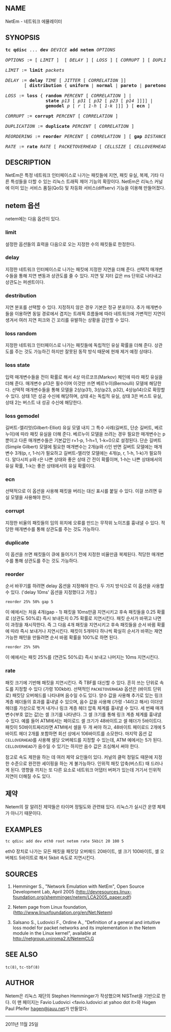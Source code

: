## NAME

NetEm - 네트워크 에뮬레이터

## SYNOPSIS

<pre>
<strong>tc qdisc</strong> ... <strong>dev</strong> <em>DEVICE</em> <strong>add netem</strong> <em>OPTIONS</em>

<em>OPTIONS</em> := [ <em>LIMIT</em> ]  [ <em>DELAY</em> ] [ <em>LOSS</em> ] [ <em>CORRUPT</em> ] [ <em>DUPLICATION</em> ] [ <em>REORDERING</em> ] [ <em>RATE</em> ]

<em>LIMIT</em> := <strong>limit</strong> <em>packets</em>

<em>DELAY</em> := <strong>delay</strong> <em>TIME</em> [ <em>JITTER</em> [ <em>CORRELATION</em> ]]
       [ <strong>distribution</strong> { <strong>uniform</strong> | <strong>normal</strong> | <strong>pareto</strong> | <strong>paretonormal</strong> } ]

<em>LOSS</em> := <strong>loss</strong> { <strong>random</strong> <em>PERCENT</em> [ <em>CORRELATION</em> ] |
               <strong>state</strong> <em>p13</em> [ <em>p31</em> [ <em>p32</em> [ <em>p23</em> [ <em>p14</em> ]]]] |
               <strong>gemodel</strong> <em>p</em> [ <em>r</em> [ <em>1-h</em> [ <em>1-k</em> ]]] } [ <strong>ecn</strong> ]

<em>CORRUPT</em> := <strong>corrupt</strong> <em>PERCENT</em> [ <em>CORRELATION</em> ]

<em>DUPLICATION</em> := <strong>duplicate</strong> <em>PERCENT</em> [ <em>CORRELATION</em> ]

<em>REORDERING</em> := <strong>reorder</strong> <em>PERCENT</em> [ <em>CORRELATION</em> ] [ <strong>gap</strong> <em>DISTANCE</em> ]

<em>RATE</em> := <strong>rate</strong> <em>RATE</em> [ <em>PACKETOVERHEAD</em> [ <em>CELLSIZE</em> [ <em>CELLOVERHEAD</em> ]]]
</pre>

## DESCRIPTION

NetEm은 특정 네트워크 인터페이스로 나가는 패킷들에 지연, 패킷 유실, 복제, 기타 다른 특성들을 더할 수 있는 리눅스 트래픽 제어 기능의 확장이다. NetEm은 리눅스 커널에 이미 있는 서비스 품질(QoS) 및 차등화 서비스(diffserv) 기능을 이용해 만들어졌다.

## netem 옵션

netem에는 다음 옵션이 있다.

### limit

설정한 옵션들의 효력을 다음으로 오는 지정한 수의 패킷들로 한정한다.

### delay

지정한 네트워크 인터페이스로 나가는 패킷에 지정한 지연을 더해 준다. 선택적 매개변수들을 통해 지연 변동과 상관도를 줄 수 있다. 지연 및 지터 값은 ms 단위로 나타내고 상관도는 퍼센트이다.

### destribution

지연 분포를 선택할 수 있다. 지정하지 않은 경우 기본은 정규 분포이다. 추가 매개변수들을 이용하면 동일 경로에서 겹치는 트래픽 흐름들에 따라 네트워크에 가변적인 지연이 생겨서 여러 지연 피크와 긴 꼬리를 유발하는 상황을 감안할 수 있다.

### loss random

지정한 네트워크 인터페이스로 나가는 패킷들에 독립적인 유실 확률을 더해 준다. 상관도를 주는 것도 가능하긴 하지만 잘못된 동작 방식 때문에 현재 제거 예정 상태다.

### loss state

입력 매개변수들을 전이 확률로 해서 4상 마르코프(Markov) 체인에 따라 패킷 유실을 더해 준다. 매개변수 p13은 필수이며 이것만 쓰면 베르누이(Bernoulli) 모델에 해당한다. 선택적 매개변수들을 통해 모델을 2상(p31), 3상(p23, p32), 4상(p14)으로 확장할 수 있다. 상태 1은 성공 수신에 해당하며, 상태 4는 독립적 유실, 상태 3은 버스트 유실, 상태 2는 버스트 내 성공 수신에 해당한다.

### loss gemodel

길버트-엘리엇(Gilbert-Elliot) 유실 모델 내지 그 특수 사례(길버트, 단순 길버트, 베르누이)에 따라 패킷 유실을 더해 준다. 베르누이 모델을 쓰려는 경우 필요한 매개변수는 p뿐이고 다른 매개변수들은 기본값인 r=1-p, 1-h=1, 1-k=0으로 설정된다. 단순 길버트(Simple Gilbert) 모델에 필요한 매개변수는 2개(p와 r)인 반면 길버트 모델에는 매개변수 3개(p, r, 1-h)가 필요하고 길버트-엘리엇 모델에는 4개(p, r, 1-h, 1-k)가 필요하다. 알다시피 p와 r은 나쁜 상태와 좋은 상태 간 전이 확률이며, 1-h는 나쁜 상태에서의 유실 확률, 1-k는 좋은 상태에서의 유실 확률이다.

### ecn

선택적으로 이 옵션을 사용해 패킷을 버리는 대신 표시를 붙일 수 있다. 이걸 쓰려면 유실 모델을 사용해야 한다.

### corrupt

지정한 비율의 패킷들의 임의 위치에 오류를 만드는 무작위 노이즈를 흉내낼 수 있다. 적당한 매개변수를 통해 상관도를 주는 것도 가능하다.

### duplicate

이 옵션을 쓰면 패킷들이 큐에 들어가기 전에 지정한 비율만큼 복제된다. 적당한 매개변수를 통해 상관도를 주는 것도 가능하다.

### reorder

순서 바꾸기를 하려면 delay 옵션을 지정해야 한다. 두 가지 방식으로 이 옵션을 사용할 수 있다. ('delay 10ms' 옵션을 지정했다고 가정.)

```text
reorder 25% 50% gap 5
```

이 예에서는 처음 4개(gap - 1) 패킷을 10ms만큼 지연시키고 후속 패킷들을 0.25 확률로 (상관도 50%로) 즉시 보내든지 0.75 확률로 지연시킨다. 패킷 순서가 바뀌고 나면 이 과정을 재시작한다. 즉 그 다음 4개 패킷을 지연시키고 후속 패킷들을 순서 바뀜 확률에 따라 즉시 보내거나 지연시킨다. 패킷이 5개마다 하나씩 확실히 순서가 바뀌는 재연 가능한 패턴을 만들려면 순서 바뀜 확률을 100%로 하면 된다.

```text
reorder 25% 50%
```

이 예에서는 패킷 25%를 (연관도 50%로) 즉시 보내고 나머지는 10ms 지연시킨다.

### rate

패킷 크기에 기반해 패킷을 지연시킨다. 즉 TBF를 대신할 수 있다. 흔히 쓰는 단위로 속도를 지정할 수 있다 (가령 100kbit). 선택적인 `PACKETOVERHEAD` 옵션은 (바이트 단위로) 패킷당 오버헤드를 나타내며 음수일 수도 있다. 양수 값을 사용해 추가로 있는 링크 계층 헤더들의 효과를 흉내낼 수 있으며, 음수 값을 사용해 (가령 -14라고 해서) 이더넷 헤더를 가상으로 벗겨 내거나 링크 계층 헤더 압축 체계를 흉내낼 수 있다. 세 번째 매개변수(부호 없는 값)는 셀 크기를 나타낸다. 그 셀 크기를 통해 링크 계층 체계를 흉내낼 수 있다. 예를 들어 ATM에서는 페이로드 셀 크기가 48바이트고 셀 헤더가 5바이트다. 패킷이 50바이트짜리라면 ATM에서 셀을 두 개 써야 하고, 48바이트 페이로드 2개에 5바이트 헤더 2개를 포함하면 회선 상에서 106바이트를 소모한다. 마지막 옵션 값 `CELLOVERHEAD`를 사용해 셀당 오버헤드를 지정할 수 있는데, ATM 예에서는 5가 된다. `CELLOVERHEAD`가 음수일 수 있기는 하지만 음수 값은 조심해서 써야 한다.

참고로 속도 제한을 하는 데 여러 제약 요인들이 있다. 커널의 클럭 정밀도 때문에 지정한 수준으로 완전한 셰이핑을 하는 게 불가능하다. 인위적 패킷 압축(버스트) 때 드러나게 된다. 영향을 끼치는 또 다른 요소로 네트워크 어댑터 버퍼가 있는데 거기서 인위적 지연이 더해질 수도 있다.

## 제약

Netem의 잘 알려진 제약들은 타이머 정밀도와 관련돼 있다. 리눅스가 실시간 운영 체제가 아니기 때문이다.

## EXAMPLES

```text
tc qdisc add dev eth0 root netem rate 5kbit 20 100 5
```

eth0 장치로 나가는 모든 패킷을 패킷당 오버헤드 20바이트, 셀 크기 100바이트, 셀 오버헤드 5바이트로 해서 5kbit 속도로 지연시킨다.

## SOURCES

1. Hemminger S., "Network Emulation with NetEm", Open Source Development Lab, April 2005 (http://devresources.linux-foundation.org/shemminger/netem/LCA2005_paper.pdf)

2. Netem page from Linux foundation, (http://www.linuxfoundation.org/en/Net:Netem)

3. Salsano S., Ludovici F., Ordine A., "Definition of a general and intuitive loss model for packet networks and its implementation in the Netem module in the Linux kernel", available at http://netgroup.uniroma2.it/NetemCLG

## SEE ALSO

`tc(8)`, `tc-tbf(8)`

## AUTHOR

Netem은 리눅스 재단의 Stephen Hemminger가 작성했으며 NISTnet을 기반으로 한다. 이 맨 페이지는 Favio Ludovici <favio.ludovici at yahoo dot it>와 Hagen Paul Pfeifer <hagen@jauu.net>가 만들었다.

----

2011년 11월 25일
